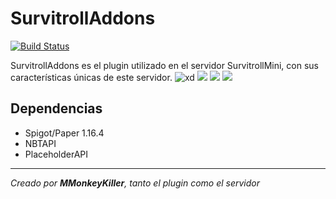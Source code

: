 # SurvitrollAddons

[![Build Status](https://img.shields.io/badge/version-1.5-green)](https://github.com/SurvitrollTeam/SurvitrollAddons/)

SurvitrollAddons es el plugin utilizado en el servidor SurvitrollMini, con sus características únicas de este servidor.
![xd](https://cdn.discordapp.com/attachments/777016280044535845/792229003687755786/Captura_de_pantalla_2020-12-26_000739.png)
![](https://cdn.discordapp.com/attachments/777016280044535845/788914751601639444/2020-12-16_20.45.21.png)
![](https://cdn.discordapp.com/attachments/777016280044535845/792181243776598036/unknown.png)
![](https://cdn.discordapp.com/attachments/777016280044535845/792233906601459752/2020-12-26_00.32.20.png)
## Dependencias

- Spigot/Paper 1.16.4
- NBTAPI
- PlaceholderAPI
___
_Creado por **MMonkeyKiller**, tanto el plugin como el servidor_
